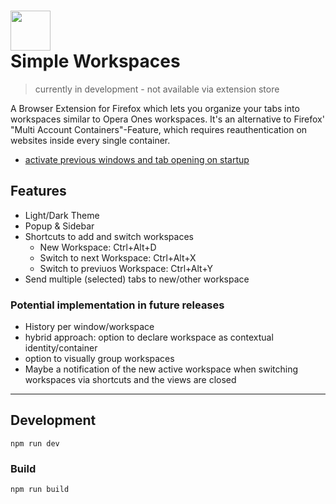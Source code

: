 # <img src="https://raw.githubusercontent.com/JVariance/Simple-Workspaces/5ea333ff29c10c526ab9c1d96c2c66ed02253ec7/public/icon/workspaces.svg" width="64"/><br/> Simple Workspaces

> currently in development - not available via extension store

A Browser Extension for Firefox which lets you organize your tabs into workspaces similar to Opera Ones workspaces. It's an alternative to Firefox' "Multi Account Containers"-Feature, which requires reauthentication on websites inside every single container.

- [activate previous windows and tab opening on startup](about:preferences#browserRestoreSession)

## Features

 - Light/Dark Theme
 - Popup & Sidebar
 - Shortcuts to add and switch workspaces
    - New Workspace: Ctrl+Alt+D
    - Switch to next Workspace: Ctrl+Alt+X
    - Switch to previuos Workspace: Ctrl+Alt+Y
 - Send multiple (selected) tabs to new/other workspace

### Potential implementation in future releases

 - History per window/workspace
 - hybrid approach: option to declare workspace as contextual identity/container
 - option to visually group workspaces
 - Maybe a notification of the new active workspace when switching workspaces via shortcuts and the views are closed
_______________________________________

## Development

``` 
npm run dev
```

### Build

```
npm run build
```
